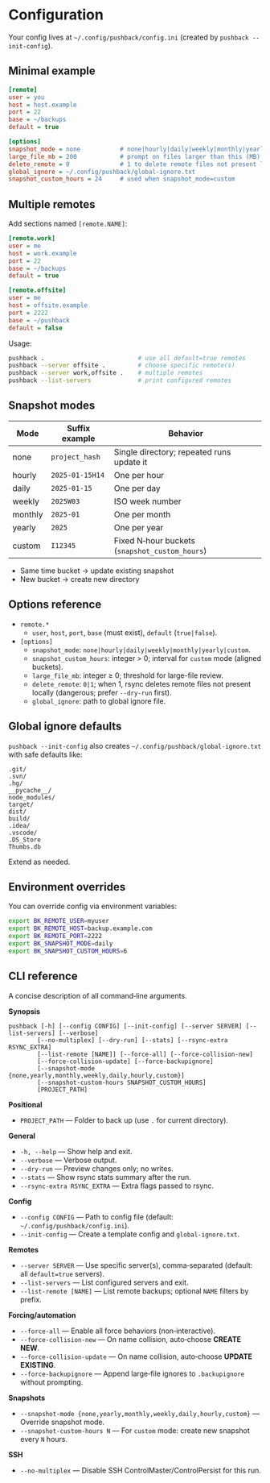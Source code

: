 # Configuration

Your config lives at `~/.config/pushback/config.ini` (created by `pushback --init-config`).

## Minimal example
```ini
[remote]
user = you
host = host.example
port = 22
base = ~/backups
default = true

[options]
snapshot_mode = none           # none|hourly|daily|weekly|monthly|yearly|custom
large_file_mb = 200            # prompt on files larger than this (MB)
delete_remote = 0              # 1 to delete remote files not present locally (caution)
global_ignore = ~/.config/pushback/global-ignore.txt
snapshot_custom_hours = 24     # used when snapshot_mode=custom
```

## Multiple remotes
Add sections named `[remote.NAME]`:
```ini
[remote.work]
user = me
host = work.example
port = 22
base = ~/backups
default = true

[remote.offsite]
user = me
host = offsite.example
port = 2222
base = ~/pushback
default = false
```
Usage:
```bash
pushback .                          # use all default=true remotes
pushback --server offsite .         # choose specific remote(s)
pushback --server work,offsite .    # multiple remotes
pushback --list-servers             # print configured remotes
```

## Snapshot modes
| Mode    | Suffix example      | Behavior                                      |
|---------|----------------------|-----------------------------------------------|
| none    | `project_hash`       | Single directory; repeated runs update it     |
| hourly  | `2025-01-15H14`      | One per hour                                  |
| daily   | `2025-01-15`         | One per day                                   |
| weekly  | `2025W03`            | ISO week number                               |
| monthly | `2025-01`            | One per month                                 |
| yearly  | `2025`               | One per year                                  |
| custom  | `I12345`             | Fixed N‑hour buckets (`snapshot_custom_hours`) |

- Same time bucket → update existing snapshot
- New bucket → create new directory

## Options reference
- `remote.*`
  - `user`, `host`, `port`, `base` (must exist), `default` (`true|false`).
- `[options]`
  - `snapshot_mode`: `none|hourly|daily|weekly|monthly|yearly|custom`.
  - `snapshot_custom_hours`: integer > 0; interval for `custom` mode (aligned buckets).
  - `large_file_mb`: integer ≥ 0; threshold for large-file review.
  - `delete_remote`: `0|1`; when 1, rsync deletes remote files not present locally (dangerous; prefer `--dry-run` first).
  - `global_ignore`: path to global ignore file.

## Global ignore defaults
`pushback --init-config` also creates `~/.config/pushback/global-ignore.txt` with safe defaults like:
```
.git/
.svn/
.hg/
__pycache__/
node_modules/
target/
dist/
build/
.idea/
.vscode/
.DS_Store
Thumbs.db
```
Extend as needed.

## Environment overrides
You can override config via environment variables:
```bash
export BK_REMOTE_USER=myuser
export BK_REMOTE_HOST=backup.example.com
export BK_REMOTE_PORT=2222
export BK_SNAPSHOT_MODE=daily
export BK_SNAPSHOT_CUSTOM_HOURS=6
```

## CLI reference
A concise description of all command‑line arguments.

**Synopsis**
```text
pushback [-h] [--config CONFIG] [--init-config] [--server SERVER] [--list-servers] [--verbose]
        [--no-multiplex] [--dry-run] [--stats] [--rsync-extra RSYNC_EXTRA]
        [--list-remote [NAME]] [--force-all] [--force-collision-new]
        [--force-collision-update] [--force-backupignore]
        [--snapshot-mode {none,yearly,monthly,weekly,daily,hourly,custom}]
        [--snapshot-custom-hours SNAPSHOT_CUSTOM_HOURS]
        [PROJECT_PATH]
```

**Positional**
- `PROJECT_PATH` — Folder to back up (use `.` for current directory).

**General**
- `-h, --help` — Show help and exit.
- `--verbose` — Verbose output.
- `--dry-run` — Preview changes only; no writes.
- `--stats` — Show rsync stats summary after the run.
- `--rsync-extra RSYNC_EXTRA` — Extra flags passed to rsync.

**Config**
- `--config CONFIG` — Path to config file (default: `~/.config/pushback/config.ini`).
- `--init-config` — Create a template config and `global-ignore.txt`.

**Remotes**
- `--server SERVER` — Use specific server(s), comma‑separated (default: all `default=true` servers).
- `--list-servers` — List configured servers and exit.
- `--list-remote [NAME]` — List remote backups; optional `NAME` filters by prefix.

**Forcing/automation**
- `--force-all` — Enable all force behaviors (non‑interactive).
- `--force-collision-new` — On name collision, auto‑choose **CREATE NEW**.
- `--force-collision-update` — On name collision, auto‑choose **UPDATE EXISTING**.
- `--force-backupignore` — Append large‑file ignores to `.backupignore` without prompting.

**Snapshots**
- `--snapshot-mode {none,yearly,monthly,weekly,daily,hourly,custom}` — Override snapshot mode.
- `--snapshot-custom-hours N` — For `custom` mode: create new snapshot every `N` hours.

**SSH**
- `--no-multiplex` — Disable SSH ControlMaster/ControlPersist for this run.
